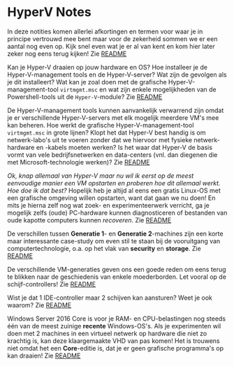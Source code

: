 # HyperV Notes

In deze notities komen allerlei afkortingen en termen voor waar je in principe vertrouwd mee bent maar voor de zekerheid sommen we er een aantal nog even op. Kijk snel even wat je er al van kent en kom hier later zeker nog eens terug kijken!
Zie [README](Terminologie/README.md)

Kan je Hyper-V draaien op jouw hardware en OS?
Hoe installeer je de Hyper-V-management tools en de Hyper-V-server?
Wat zijn de gevolgen als je dit installeert?
Wat kan je zoal doen met de grafische Hyper-V-management-tool `virtmgmt.msc` en wat zijn enkele mogelijkheden van de Powershell-tools uit de `Hyper-V`-module?
Zie [README](Hyper-V%20installeren/README.md)

De Hyper-V-management tools kunnen aanvankelijk verwarrend zijn omdat je er verschillende Hyper-V-servers met elk mogelijk meerdere VM's mee kan beheren.
Hoe werkt de grafische Hyper-V-management-tool `virtmgmt.msc` in grote lijnen?
Klopt het dat Hyper-V best handig is om netwerk-labo's uit te voeren zonder dat we hiervoor met fysieke netwerk-hardware en -kabels moeten werken?
Is het waar dat Hyper-V de basis vormt van vele bedrijfsnetwerken en data-centers (vnl. dan diegenen die met Microsoft-technologie werken)?
Zie [README](Hyper-V-management/README.md)

*Ok, knap allemaal van Hyper-V maar nu wil ik eerst op de meest eenvoudige manier een VM opstarten en proberen hoe dit allemaal werkt. Hoe doe ik dat best?*
Hopelijk heb je altijd al eens een gratis Linux-OS met een grafische omgeving willen opstarten, want dat gaan we nu doen! En mits je hierna zelf nog wat zoek- en experimenteerwerk verricht, ga je mogelijk zelfs (oude) PC-hardware kunnen diagnosticeren of bestanden van oude kapotte computers kunnen *recoveren*.
Zie [README](LinuxLiveCD/README.md)

De verschillen tussen **Generatie 1**- en **Generatie 2**-machines zijn een korte maar interessante case-study om even stil te staan bij de vooruitgang van computertechnologie, o.a. op het vlak van **security** en **storage**.
Zie [README](Gen1VSGen2/README.md)

De verschillende VM-generaties geven ons een goede reden om eens terug te blikken naar de geschiedenis van enkele moederborden. Let vooral op de schijf-controllers!
Zie [README](MoederbordGeschiedenis/README.md)

Wist je dat 1 IDE-controller maar 2 schijven kan aansturen? Weet je ook waarom?
Zie [README](DisksEnControllers/README.md)

Windows Server 2016 Core is voor je RAM- en CPU-belastingen nog steeds één van de meest zuinige **recente** Windows-OS's. Als je experimenten wil doen met 2 machines in een virtueel netwerk op hardware die niet zo krachtig is, kan deze klaargemaakte VHD van pas komen! Het is trouwens niet omdat het een **Core**-editie is, dat je er geen grafische programma's op kan draaien!
Zie [README](WindowsServer2016Core/README.md)







